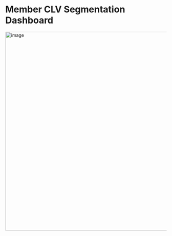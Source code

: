 # Member CLV Segmentation Dashboard

<img width="936" height="620" alt="image" src="https://github.com/user-attachments/assets/fc252b55-9408-4849-9ca0-c71d5902e16b" />
